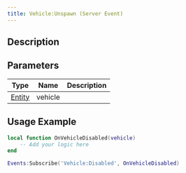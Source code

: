 ```yaml
---
title: Vehicle:Unspawn (Server Event)
---
```

## Description

## Parameters

| Type                                  | Name    | Description |
| ------------------------------------- | ------- | ----------- |
| [Entity](/vext/ref/cls/shr/entity) | vehicle |             |

## Usage Example

``` lua
local function OnVehicleDisabled(vehicle)
    -- Add your logic here
end

Events:Subscribe('Vehicle:Disabled', OnVehicleDisabled)
```
